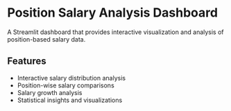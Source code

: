 # Position Salary Analysis Dashboard

A Streamlit dashboard that provides interactive visualization and analysis of position-based salary data.

## Features

- Interactive salary distribution analysis
- Position-wise salary comparisons
- Salary growth analysis
- Statistical insights and visualizations
